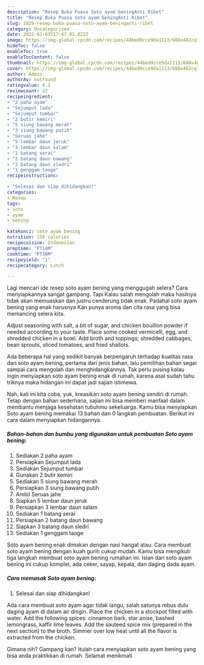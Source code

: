 ```yaml
---
description: "Resep Buka Puasa Soto ayam beningAnti Ribet"
title: "Resep Buka Puasa Soto ayam beningAnti Ribet"
slug: 1829-resep-buka-puasa-soto-ayam-beninganti-ribet
category: Uncategorized
date: 2022-03-03T17:47:01.822Z
image: https://img-global.cpcdn.com/recipes/44bed9cce9da1113/680x482cq70/soto-ayam-bening-foto-resep-utama.jpg
hideToc: false
enableToc: true
enableTocContent: false
thumbnail: https://img-global.cpcdn.com/recipes/44bed9cce9da1113/680x482cq70/soto-ayam-bening-foto-resep-utama.jpg
cover: https://img-global.cpcdn.com/recipes/44bed9cce9da1113/680x482cq70/soto-ayam-bening-foto-resep-utama.jpg
author: Admin
authorAv: notfound
ratingvalue: 4.1
reviewcount: 22
recipeingredient:
- "2 paha ayam"
- "Sejumput lada"
- "Sejumput tumbar"
- "2 butir kemiri"
- "5 siung bawang merah"
- "3 siung bawang putih"
- "Seruas jahe"
- "5 lembar daun jeruk"
- "3 lembar daun salam"
- "1 batang serai"
- "2 batang daun bawang"
- "3 batang daun sledri"
- "1 genggam taoge"
recipeinstructions:

- "Selesai dan siap dihidangkan!"
categories:
- Resep
tags:
- soto
- ayam
- bening

katakunci: soto ayam bening 
nutrition: 150 calories
recipecuisine: Indonesian
preptime: "PT14M"
cooktime: "PT36M"
recipeyield: "1"
recipecategory: Lunch

---
```



Lagi mencari ide resep soto ayam bening yang menggugah selera? Cara menyiapkannya sangat gampang. Tapi Kalau salah mengolah maka hasilnya tidak akan memuaskan dan justru cenderung tidak enak. Padahal soto ayam bening yang enak harusnya Kan punya aroma dan cita rasa yang bisa memancing selera kita.


Adjust seasoning with salt, a bit of sugar, and chicken bouillon powder if needed according to your taste. Place some cooked vermicelli, egg, and shredded chicken in a bowl. Add broth and toppings; shredded cabbages, bean sprouts, sliced tomatoes, and fried shallots.

Ada beberapa hal yang sedikit banyak berpengaruh terhadap kualitas rasa dari soto ayam bening, pertama dari jenis bahan, lalu pemilihan bahan segar sampai cara mengolah dan menghidangkannya. Tak perlu pusing kalau ingin menyiapkan soto ayam bening enak di rumah, karena asal sudah tahu triknya maka hidangan ini dapat jadi sajian istimewa.


Nah, kali ini kita coba, yuk, kreasikan soto ayam bening sendiri di rumah. Tetap dengan bahan sederhana, sajian ini bisa memberi manfaat dalam membantu menjaga kesehatan tubuhmu sekeluarga. Kamu bisa menyiapkan Soto ayam bening memakai 13 bahan dan 0 langkah pembuatan. Berikut ini cara dalam menyiapkan hidangannya.

<!--inarticleads1-->

##### Bahan-bahan dan bumbu yang digunakan untuk pembuatan Soto ayam bening:

1. Sediakan 2 paha ayam
1. Persiapkan Sejumput lada
1. Sediakan Sejumput tumbar
1. Gunakan 2 butir kemiri
1. Sediakan 5 siung bawang merah
1. Persiapkan 3 siung bawang putih
1. Ambil Seruas jahe
1. Siapkan 5 lembar daun jeruk
1. Persiapkan 3 lembar daun salam
1. Sediakan 1 batang serai
1. Persiapkan 2 batang daun bawang
1. Siapkan 3 batang daun sledri
1. Sediakan 1 genggam taoge


Soto ayam bening enak dimakan dengan nasi hangat atau. Cara membuat soto ayam bening dengan kuah gurih cukup mudah. Kamu bisa mengikuti tiga langkah membuat soto ayam bening rumahan ini. Isian dari soto ayam bening ini cukup komplet, ada ceker, sayap, kepala, dan daging dada ayam. 

<!--inarticleads2-->

##### Cara memasak Soto ayam bening:


1. Selesai dan siap dihidangkan!

Ada cara membuat soto ayam agar tidak langu, salah satunya rebus dulu daging ayam di dalam air dingin. Place the chicken in a stockpot filled with water. Add the following spices: cinnamon bark, star anise, bashed lemongrass, kaffir lime leaves. Add the sauteed spice mix (prepared in the next section) to the broth. Simmer over low heat until all the flavor is extracted from the chicken. 

Gimana nih? Gampang kan? Itulah cara menyiapkan soto ayam bening yang bisa anda praktikkan di rumah. Selamat menikmati
